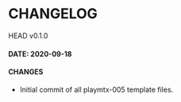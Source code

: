 # CHANGELOG

HEAD v0.1.0

#### DATE: 2020-09-18

#### CHANGES
- Initial commit of all playmtx-005 template files.

